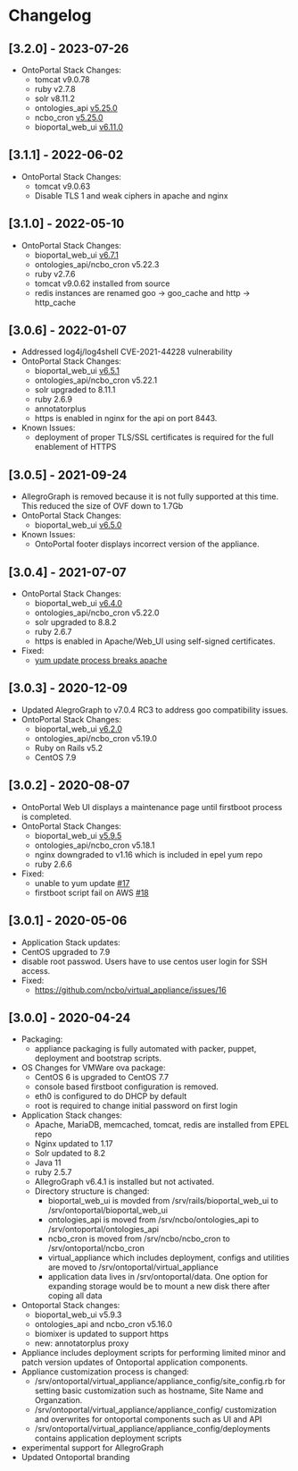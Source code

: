 # Changelog

## [3.2.0] - 2023-07-26
- OntoPortal Stack Changes:
  - tomcat v9.0.78
  - ruby v2.7.8
  - solr v8.11.2
  - ontologies_api [v5.25.0](https://github.com/ncbo/ontologies_api/releases/tag/v5.25.0)
  - ncbo_cron [v5.25.0](https://github.com/ncbo/ncbo_cron/releases/tag/v5.25.0)
  - bioportal_web_ui [v6.11.0](https://github.com/ncbo/bioportal_web_ui/releases/tag/v6.11.0)
## [3.1.1] - 2022-06-02
- OntoPortal Stack Changes:
  - tomcat v9.0.63
  - Disable TLS 1 and weak ciphers in apache and nginx
## [3.1.0] - 2022-05-10
- OntoPortal Stack Changes:
  - bioportal_web_ui [v6.7.1](https://github.com/ncbo/bioportal_web_ui/releases/tag/v6.7.1)
  - ontologies_api/ncbo_cron v5.22.3
  - ruby v2.7.6
  - tomcat v9.0.62 installed from source
  - redis instances are renamed goo -> goo_cache and http -> http_cache
## [3.0.6] - 2022-01-07
- Addressed log4j/log4shell CVE-2021-44228 vulnerability
- OntoPortal Stack Changes:
  - bioportal_web_ui [v6.5.1](https://github.com/ncbo/bioportal_web_ui/releases/tag/v6.5.1)
  - ontologies_api/ncbo_cron v5.22.1
  - solr upgraded to 8.11.1
  - ruby 2.6.9
  - annotatorplus
  - https is enabled in nginx for the api on port 8443.
- Known Issues:
  - deployment of proper TLS/SSL certificates is required for the full enablement of HTTPS
## [3.0.5] - 2021-09-24
- AllegroGraph is removed because it is not fully supported at this time. This
    reduced the size of OVF down to 1.7Gb
- OntoPortal Stack Changes:
  - bioportal_web_ui [v6.5.0](https://github.com/ncbo/bioportal_web_ui/releases/tag/v6.5.0)
- Known Issues:
  - OntoPortal footer displays incorrect version of the appliance.
## [3.0.4] - 2021-07-07
- OntoPortal Stack Changes:
  - bioportal_web_ui [v6.4.0](https://github.com/ncbo/bioportal_web_ui/releases/tag/v6.4.0)
  - ontologies_api/ncbo_cron v5.22.0
  - solr upgraded to 8.8.2
  - ruby 2.6.7
  - https is enabled in Apache/Web_UI using self-signed certificates.
- Fixed:
  - [yum update process breaks apache](https://github.com/ncbo/virtual_appliance/issues/20)
## [3.0.3] - 2020-12-09
- Updated AlegroGraph to v7.0.4 RC3 to address goo compatibility issues.
- OntoPortal Stack Changes:
  - bioportal_web_ui [v6.2.0](https://github.com/ncbo/bioportal_web_ui/releases/tag/v6.2.0)
  - ontologies_api/ncbo_cron v5.19.0
  - Ruby on Rails v5.2
  - CentOS 7.9
## [3.0.2] - 2020-08-07
- OntoPortal Web UI displays a maintenance page until firstboot process is completed.
- OntoPortal Stack Changes:
  - bioportal_web_ui [v5.9.5](https://github.com/ncbo/bioportal_web_ui/releases/tag/v5.9.5)
  - ontologies_api/ncbo_cron v5.18.1
  - nginx downgraded to v1.16 which is included in epel yum repo
  - ruby 2.6.6
- Fixed:
  - unable to yum update [#17](https://github.com/ncbo/virtual_appliance/issues/17)
  - firstboot script fail on AWS [#18](https://github.com/ncbo/virtual_appliance/issues/18)
## [3.0.1] - 2020-05-06
- Application Stack updates:
 - CentOS upgraded to 7.9
 - disable root passwod.  Users have to use centos user login for SSH access.
- Fixed:
  - https://github.com/ncbo/virtual_appliance/issues/16

## [3.0.0] - 2020-04-24
- Packaging:
  - appliance packaging is fully automated with packer, puppet, deployment and bootstrap scripts. 
- OS Changes for VMWare ova package:
  - CentOS 6 is upgraded to CentOS 7.7
  - console based firstboot configuration is removed.
  - eth0 is configured to do DHCP by default
  - root is required to change initial password on first login
- Application Stack changes:
  - Apache, MariaDB, memcached, tomcat, redis are installed from EPEL repo
  - Nginx updated to 1.17
  - Solr updated to 8.2
  - Java 11
  - ruby 2.5.7
  - AllegroGraph v6.4.1 is installed but not activated.
  - Directory structure is changed:
    - bioportal_web_ui is movded from /srv/rails/bioportal_web_ui to /srv/ontoportal/bioportal_web_ui
    - ontologies_api is moved from /srv/ncbo/ontologies_api to /srv/ontoportal/ontologies_api
    - ncbo_cron is moved from /srv/ncbo/ncbo_cron to /srv/ontoportal/ncbo_cron
    - virtual_appliance which includes deployment, configs and utilities are moved to /srv/ontoportal/virtual_appliance
    - application data lives in /srv/ontoportal/data.  One option for expanding storage would be to mount a new disk there after coping all data
- Ontoportal Stack changes:
  - bioportal_web_ui v5.9.3
  - ontologies_api and ncbo_cron v5.16.0
  - biomixer is updated to support https
  - new: annotatorplus proxy
- Appliance includes deployment scripts for performing limited minor and patch version updates of Ontoportal application components.
- Appliance customization process is changed:
   - /srv/ontoportal/virtual_appliance/appliance_config/site_config.rb for setting basic customization such as hostname, Site Name and Organzation. 
   - /srv/ontoportal/virtual_appliance/appliance_config/<component> customization and overwrites for ontoportal components such as UI and API
   - /srv/ontoportal/virtual_appliance/appliance_config/deployments contains application deployment scripts
 - experimental support for AllegroGraph
 - Updated Ontoportal branding

